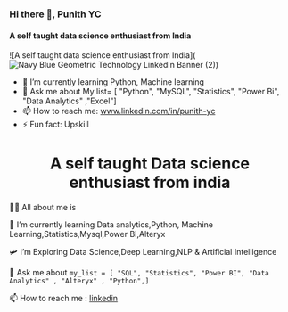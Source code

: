 ### Hi there 👋, Punith YC
#### A self taught data science enthusiast from India
![A self taught data science enthusiast from India](![Navy Blue Geometric Technology LinkedIn Banner (2)](https://github.com/punithyc/punithyc/assets/123263654/bdfcf3da-69ca-4988-8dba-aec574c0bb72))


- 🌱 I’m currently learning Python, Machine learning 
- 💬 Ask me about My list= [ "Python", "MySQL", "Statistics", "Power Bi", "Data Analytics" ,"Excel"] 
- 📫 How to reach me: www.linkedin.com/in/punith-yc 
- ⚡ Fun fact: Upskill 










<h1 align="center">A self taught Data science enthusiast from india</h1>

 
 👨‍💻 All about me is<br>
 
 🔭 I’m currently learning Data analytics,Python, Machine Learning,Statistics,Mysql,Power BI,Alteryx <br>
 
 🛩️ I’m Exploring Data Science,Deep Learning,NLP & Artificial Intelligence<br>
 
 💬 Ask me about ```my_list = [ "SQL", "Statistics", "Power BI", "Data Analytics" , "Alteryx" , "Python",]```<br>
 
 📫 How to reach me :  [linkedin](www.linkedin.com/in/punith-yc)
<!--
**punithyc/punithyc** is a ✨ _special_ ✨ repository because its `README.md` (this file) appears on your GitHub profile.

Here are some ideas to get you started:

 🔭 I’m currently working on :__*Data Science__*
- 🌱 I’m currently learning ...
- 👯 I’m looking to collaborate on ...
- 🤔 I’m looking for help with ...
- 💬 Ask me about ...
- 📫 How to reach me: ...
- 😄 Pronouns: ...
- ⚡ Fun fact: ...
-->
